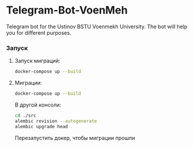 # Telegram-Bot-VoenMeh
Telegram bot for the Ustinov BSTU Voenmekh University. The bot will help you for different purposes.


### Запуск

1. Запуск миграций:
   ```bash
   docker-compose up --build
   ```
   
2. Миграции:
   ```bash
   docker-compose up --build
   ```
   В другой консоли:
   ```bash
   cd ./src
   alembic revision --autogenerate 
   alembic upgrade head
   ```
   Перезапустить докер, чтобы миграции прошли